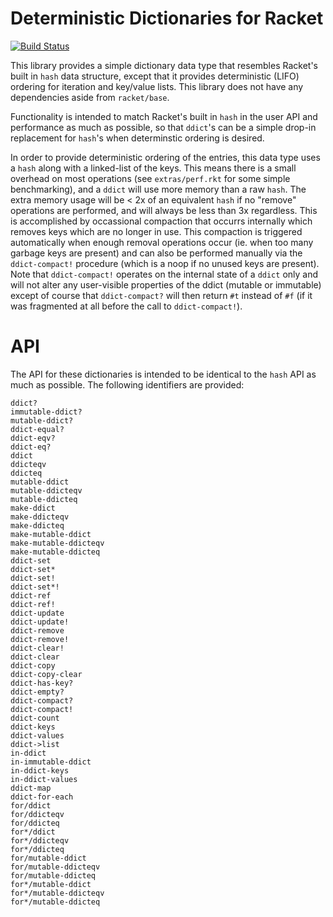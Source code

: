 # Deterministic Dictionaries for Racket

[![Build Status](https://travis-ci.org/pnwamk/racket-ddict.svg?branch=master)](https://travis-ci.org/pnwamk/racket-ddict)

This library provides a simple dictionary data type that resembles Racket's built in `hash` data structure, except that it provides deterministic (LIFO) ordering for iteration and key/value lists. This library does not have any dependencies aside from `racket/base`.

Functionality is intended to match Racket's built in `hash` in the user API and performance as much as possible, so that `ddict`'s can be a simple drop-in replacement for `hash`'s when determinstic ordering is desired.

In order to provide deterministic ordering of the entries, this data type uses a `hash` along with a linked-list of the keys. This means there is a small overhead on most operations (see `extras/perf.rkt` for some simple  benchmarking), and a `ddict` will use more memory than a raw `hash`. The extra memory usage will be < 2x of an equivalent `hash` if no "remove" operations are performed, and will always be less than 3x regardless. This is accomplished by occassional compaction that occurrs internally which removes keys which are no longer in use. This compaction is triggered automatically when enough removal operations occur (ie. when too many garbage keys are present) and can also be performed manually via the `ddict-compact!` procedure (which is a noop if no unused keys are present). Note that `ddict-compact!` operates on the internal state of a `ddict` only and will not alter any user-visible properties of the ddict (mutable or immutable) except of course that `ddict-compact?` will then return `#t` instead of `#f` (if it was fragmented at all before the call to `ddict-compact!`).

# API

The API for these dictionaries is intended to be identical to the `hash` API as much as possible. The following identifiers are provided:

```
ddict?
immutable-ddict?
mutable-ddict?
ddict-equal?
ddict-eqv?
ddict-eq?
ddict
ddicteqv
ddicteq
mutable-ddict
mutable-ddicteqv
mutable-ddicteq
make-ddict
make-ddicteqv
make-ddicteq
make-mutable-ddict
make-mutable-ddicteqv
make-mutable-ddicteq
ddict-set
ddict-set*
ddict-set!
ddict-set*!
ddict-ref
ddict-ref!
ddict-update
ddict-update!
ddict-remove
ddict-remove!
ddict-clear!
ddict-clear
ddict-copy
ddict-copy-clear
ddict-has-key?
ddict-empty?
ddict-compact?
ddict-compact!
ddict-count
ddict-keys
ddict-values
ddict->list
in-ddict
in-immutable-ddict
in-ddict-keys
in-ddict-values
ddict-map
ddict-for-each
for/ddict
for/ddicteqv
for/ddicteq
for*/ddict
for*/ddicteqv
for*/ddicteq
for/mutable-ddict
for/mutable-ddicteqv
for/mutable-ddicteq
for*/mutable-ddict
for*/mutable-ddicteqv
for*/mutable-ddicteq
```
